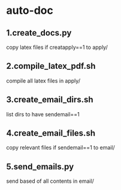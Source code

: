 # auto-doc
## 1.create_docs.py
copy latex files if creatapply==1 to apply/
## 2.compile_latex_pdf.sh
compile all latex files in apply/
## 3.create_email_dirs.sh
list dirs to have sendemail==1
## 4.create_email_files.sh
copy relevant files if sendemail==1 to email/
## 5.send_emails.py 
send based of all contents in email/
